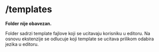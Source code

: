 # /templates

**Folder nije obavezan.**

Folder sadrzi template fajlove koji se ucitavaju korisniku u editoru.
Na osnovu ekstenzije se odlucuje koji template se ucitava prilikom odabira jezika u editoru.

